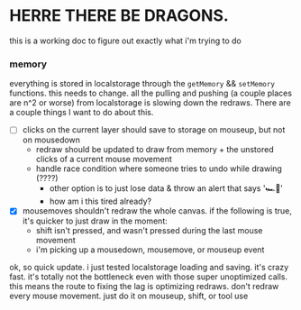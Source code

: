# HERRE THERE BE DRAGONS.

this is a working doc to figure out exactly what i'm trying to do

### memory

everything is stored in localstorage through the `getMemory` && `setMemory` functions. this needs to change. all the pulling and pushing (a couple places are n^2 or worse) from localstorage is slowing down the redraws. There are a couple things I want to do about this.

- [ ] clicks on the current layer should save to storage on mouseup, but not on mousedown
  - redraw should be updated to draw from memory + the unstored clicks of a current mouse movement
  - handle race condition where someone tries to undo while drawing (????)
    - other option is to just lose data & throw an alert that says '🏎🏁'
    - how am i this tired already?
- [x] mousemoves shouldn't redraw the whole canvas. if the following is true, it's quicker to just draw in the moment:
  - shift isn't pressed, and wasn't pressed during the last mouse movement
  - i'm picking up a mousedown, mousemove, or mouseup event

ok, so quick update. i just tested localstorage loading and saving. it's crazy fast. it's totally not the bottleneck even with those super unoptimized calls. this means the route to fixing the lag is optimizing redraws. don't redraw every mouse movement. just do it on mouseup, shift, or tool use